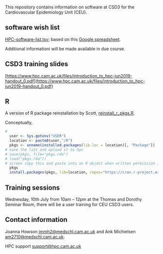 This repository contains information on software at CSD3 for the Cardiovascular Epidemiology Unit (CEU).

## software wish list

[HPC-software-list.tsv](HPC-software-list.tsv); based on this [Google spreadsheet](https://docs.google.com/spreadsheets/d/15KYXH-B0xJg7GEHjPpFOH1VRDc-Nj5rrejEoyLoMuU4/edit?usp=sharing).

Additional informationi will be made available in due course.

## CSD3 training slides

[https://www.hpc.cam.ac.uk/files/introduction_to_hpc-jun2019-handout_0.pdf](https://www.hpc.cam.ac.uk/files/introduction_to_hpc-jun2019-handout_0.pdf)

## R

A version of R package reinstallation by Scott, [reinstall_r_pkgs.R](reinstall_r_pkgs.R).

Conceptually,

```r
# 
  user <- Sys.getenv("USER")
  location <- paste0(user,"/R")
  pkgs <- unname(installed.packages(lib.loc = location)[, "Package"])
# save the list and upload it to hpc
# save(pkgs, file="pkgs.rda")
# load("pkgs.rda"))
# screen copy this and paste into an R object when written permission is disabled
  pkgs
  install.packages(pkgs, lib=location, repos="https://cran.r-project.org")
```

## Training sessions

Wednesday, 10th July from 10am – 12pm at the Thomas and Dorothy Seminar Room, there will be a user training for CEU CSD3 users.

## Contact information

Joanna Howson <jmmh2@medschl.cam.ac.uk> and Ank Michielsen <am2710@medschl.cam.ac.uk>.

HPC support <support@hpc.cam.ac.uk>
